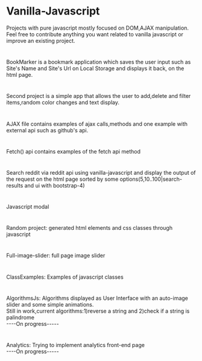 # Vanilla-Javascript 
Projects with pure javascript mostly focused on DOM,AJAX manipulation.  
Feel free to contribute anything you want related to vanilla javascript or improve an existing project.
#
BookMarker is a bookmark application which saves the user input such as Site's Name and Site's Url on Local Storage
and displays it back, on the html page.
#
Second project is a simple app that allows the user to add,delete and filter items,random color changes and text display.
#
AJAX file contains examples of ajax calls,methods and one example with external api such as github's api.
#
Fetch() api contains examples of the fetch api method
#
Search reddit via reddit api using vanilla-javascript and display the output of the request on the html page sorted by some options(5,10..100|search-results and ui with bootstrap-4)  
#
Javascript modal
#
Random project: generated html elements and css classes through javascript
#
Full-image-slider: full page image slider 
#
ClassExamples: Examples of javascript classes  
#
AlgorithmsJs: Algorithms displayed as User Interface with an auto-image slider and some simple animations.  
Still in work,current algorithms:1)reverse a string and 2)check if a string is palindrome   
    ----On progress-----
#
Analytics: Trying to implement analytics front-end page  
    ----On progress-----
